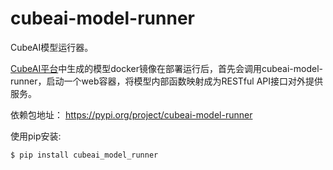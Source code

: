 # cubeai-model-runner

CubeAI模型运行器。

[CubeAI平台](https://cubeai.dimpt.com)中生成的模型docker镜像在部署运行后，首先会调用cubeai-model-runner，启动一个web容器，将模型内部函数映射成为RESTful API接口对外提供服务。

依赖包地址： https://pypi.org/project/cubeai-model-runner

使用pip安装:

    $ pip install cubeai_model_runner
